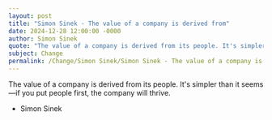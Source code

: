 ```yaml
---
layout: post
title: "Simon Sinek - The value of a company is derived from"
date: 2024-12-28 12:00:00 -0000
author: Simon Sinek
quote: "The value of a company is derived from its people. It's simpler than it seems—if you put people first, the company will thrive."
subject: Change
permalink: /Change/Simon Sinek/Simon Sinek - The value of a company is derived from
---
```


The value of a company is derived from its people. It's simpler than it seems—if you put people first, the company will thrive.

- Simon Sinek
